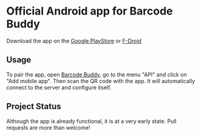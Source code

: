 # Official Android app for Barcode Buddy

Download the app on the [Google PlayStore](https://play.google.com/store/apps/details?id=de.bulling.barcodebuddyscanner) or [F-Droid](https://f-droid.org/en/packages/de.bulling.barcodebuddyscanner/)


## Usage

To pair the app, open [Barcode Buddy](https://github.com/Forceu/barcodebuddy), go to the menu "API" and click on "Add mobile app". Then scan the QR code with the app. It will automatically connect to the server and configure itself.


## Project Status

Although the app is already functional, it is at a very early state. Pull requests are more than welcome!
